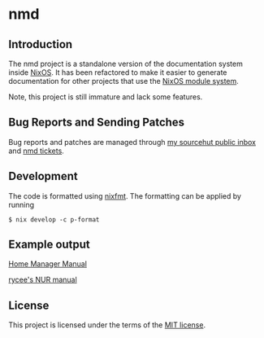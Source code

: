 # nmd

## Introduction

The nmd project is a standalone version of the documentation system
inside [NixOS][nixos]. It has been refactored to make it easier to
generate documentation for other projects that use the [NixOS module
system][nixos-modules].

Note, this project is still immature and lack some features.

## Bug Reports and Sending Patches

Bug reports and patches are managed through [my sourcehut public inbox][]
and [nmd tickets][].

[my sourcehut public inbox]: https://lists.sr.ht/~rycee/public-inbox
[nmd tickets]: https://todo.sr.ht/~rycee/nmd

## Development

The code is formatted using [nixfmt][]. The formatting can be applied
by running

``` console
$ nix develop -c p-format
```

## Example output

[Home Manager Manual](https://rycee.gitlab.io/home-manager/)

[rycee's NUR manual](https://rycee.gitlab.io/nur-expressions/)

## License

This project is licensed under the terms of the [MIT license](LICENSE).

[nixfmt]: https://github.com/serokell/nixfmt
[nixos-modules]: https://nixos.org/nixos/manual/index.html#sec-writing-modules
[nixos]: https://nixos.org/
